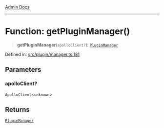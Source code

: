 [Admin Docs](/)

---

# Function: getPluginManager()

> **getPluginManager**(`apolloClient?`): [`PluginManager`](../classes/PluginManager.md)

Defined in: [src/plugin/manager.ts:181](https://github.com/PalisadoesFoundation/talawa-admin/blob/main/src/plugin/manager.ts#L181)

## Parameters

### apolloClient?

`ApolloClient`\<`unknown`\>

## Returns

[`PluginManager`](../classes/PluginManager.md)
